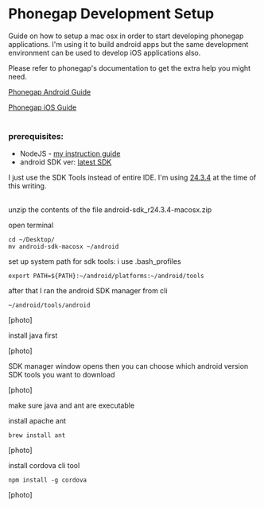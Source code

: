# Phonegap Development Setup

Guide on how to setup a mac osx in order to start developing phonegap applications. I'm using it to build android apps but the same development environment can be used to develop iOS applications also.

Please refer to phonegap's documentation to get the extra help you might need.

[Phonegap Android Guide](http://docs.phonegap.com/en/edge/guide_platforms_android_index.md.html#Android%20Platform%20Guide)

[Phonegap iOS Guide](http://docs.phonegap.com/en/edge/guide_platforms_ios_index.md.html#iOS%20Platform%20Guide)
<br /><br />


### prerequisites:
- NodeJS - [my instruction guide](https://github.com/b-rucel/code-snippets/tree/master/mac.node_setup)
- android SDK ver: [latest SDK](http://developer.android.com/sdk/index.html)

I just use the SDK Tools instead of entire IDE. I'm using
[24.3.4](http://dl.google.com/android/android-sdk_r24.3.4-macosx.zip) at the time of this writing.
<br /><br />

unzip the contents of the file android-sdk_r24.3.4-macosx.zip

open terminal

    cd ~/Desktop/
    mv android-sdk-macosx ~/android



set up system path for sdk tools: i use .bash_profiles

    export PATH=${PATH}:~/android/platforms:~/android/tools



after that I ran the android SDK manager from cli

    ~/android/tools/android


[photo]

install java first

[photo]

SDK manager window opens then you can choose which android version SDK tools you want to download

[photo]


make sure java and ant are executable


install apache ant

    brew install ant

[photo]


install cordova cli tool

    npm install -g cordova


[photo]




 

